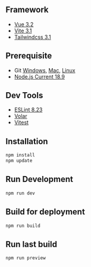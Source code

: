 
## Framework 
- [Vue 3.2](https://vuejs.org/)
- [Vite 3.1](https://vitejs.dev/)
- [Tailwindcss 3.1](https://tailwindcss.com/)

## Prerequisite
- Git [Windows](http://www.git-scm.com/book/en/Getting-Started-Installing-Git#Installing-on-Windows), [Mac](http://www.git-scm.com/book/en/Getting-Started-Installing-Git#Installing-on-Mac), [Linux](http://www.git-scm.com/book/en/Getting-Started-Installing-Git#Installing-on-Linux)
- [Node.js Current 18.9](https://nodejs.org/en/download/current/)

## Dev Tools
- [ESLint 8.23](https://eslint.org/)
- [Volar](https://marketplace.visualstudio.com/items?itemName=Vue.volar)
- [Vitest](https://vitest.dev/guide/)

## Installation

```bash
npm install
npm update
```

## Run Development
```bash
npm run dev
```

## Build for deployment
```bash
npm run build
```

## Run last build
```bash
npm run preview
```
